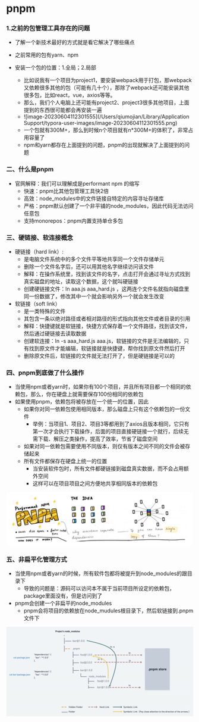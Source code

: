# pnpm

### 1.之前的包管理工具存在的问题

- 了解一个新技术最好的方式就是看它解决了哪些痛点

- 之前常用的包有yarn、npm
- 安装一个包的位置：1.全局；2.局部
  - 比如说我有一个项目为project1，要安装webpack用于打包，那webpack又依赖很多其他的包（可能有几十个），那除了webpack还可能安装其他很多包，比如react，vue，axios等等。
  - 那么，我们个人电脑上还可能有project2、project3很多其他项目，上面提到的东西很可能都会再安装一遍
  - ![image-20230604112301555](/Users/qiumojian/Library/Application Support/typora-user-images/image-20230604112301555.png)
  - 一个包就有300M+，那么到时候n个项目就有n*300M+的体积了，非常占用容量了
  - npm和yarn都存在上面提到的问题，pnpm的出现就解决了上面提到的问题

### 二、什么是pnpm

- 官网解释：我们可以理解成是performant npm 的缩写
  - 快速：pnpm比其他包管理工具快2倍
  - 高效：node_modules中的文件链接自特定的内容寻址存储库
  - 严格：pnpm默认创建了一个非平铺的node_modules，因此代码无法访问任意包
  - 支持monorepos：pnpm内置支持单仓多包

### 三、硬链接、软连接概念

- 硬链接（hard link）:
  - 是电脑文件系统中的多个文件平等地共享同一个文件存储单元
  - 删除一个文件名字后，还可以用其他名字继续访问该文件
  - 解释：在操作系统里，找到该文件的名字，点击打开会通过寻址方式找到真实磁盘的地址，读取这个数据，这个就叫硬链接
  - 创建硬链接文件：ln aaa.js aaa_hard.js ，这两连个文件名就指向磁盘里同一份数据了，修改其中一个就会影响另外一个就会发生改变
- 软链接（soft link）
  - 是一类特殊的文件
  - 其包含一条以绝对路径或者相对路径的形式指向其他文件或者目录的引用
  - 解释：快捷键就是软链接，快捷方式保存着一个文件路径，找到该文件，然后通过硬链接去读取数据
  - 创建软连接：ln -s aaa_hard.js aaa.js，软链接的文件是无法编辑的，只有找到原文件才能编辑，软链接就是快捷键，帮你找到原文件然后打开
  - 删除原文件后，软链接的文件就无法打开了，但是硬链接是可以的

### 四、pnpm到底做了什么操作

- 当使用npm或者yarn时，如果你有100个项目，并且所有项目都一个相同的依赖包，那么，你在硬盘上就需要保存100份相同的依赖包
- 如果使用pnpm，依赖包将被存放在一个统一的位置，因此
  - 如果你对同一依赖包使用相同版本，那么磁盘上只有这个依赖包的一份文件
    - 举例：当项目1、项目2、项目3等都用到了axios且版本相同，它只有第一次才会执行下载操作，后面的项目直接硬链接一个就行，后续无需下载、解压之类操作，提高了效率，节省了磁盘空间 
  - 如果对同一依赖包需要使用不同版本，则仅有版本之间不同的文件会被存储起来
  - 所有文件都保存在硬盘上统一的位置
    - 当安装软件包时，所有文件都硬链接到磁盘真实数据，而不会占用额外空间
    - 这样可以在项目项目之间方便地共享相同版本的依赖包

![image-20230604123137687](./nodeImgs/pnpm_node_mudoles.png)

### 五、非扁平化管理方式

- 当使用npm或者yarn的时候，所有软件包都将被提升到node_modules的跟目录下
  - 导致的问题是：源码可以访问本不属于当前项目所设定的依赖包，package里面没有，但是访问到了
- pnpm会创建一个非扁平的node_modules
  - pnpm会将项目的依赖放在node_mudules根目录下，然后软链接到.pnpm文件下

![image-20230604123137687](./nodeImgs/pnpm_node_modules01.png)